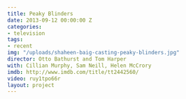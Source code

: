 ```yaml
---
title: Peaky Blinders
date: 2013-09-12 00:00:00 Z
categories:
- television
tags:
- recent
img: "/uploads/shaheen-baig-casting-peaky-blinders.jpg"
director: Otto Bathurst and Tom Harper
with: Cillian Murphy, Sam Neill, Helen McCrory
imdb: http://www.imdb.com/title/tt2442560/
video: ruy1tpo66r
layout: project
---
```



